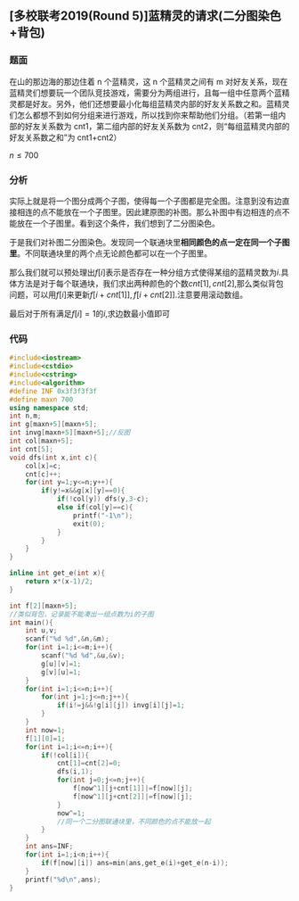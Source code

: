 ## [多校联考2019(Round 5)]蓝精灵的请求(二分图染色+背包)

### 题面

在山的那边海的那边住着 n 个蓝精灵，这 n 个蓝精灵之间有 m 对好友关系，现在蓝精灵们想要玩一个团队竞技游戏，需要分为两组进行，且每一组中任意两个蓝精灵都是好友。另外，他们还想要最小化每组蓝精灵内部的好友关系数之和。蓝精灵们怎么都想不到如何分组来进行游戏，所以找到你来帮助他们分组。（若第一组内部的好友关系数为 cnt1，第二组内部的好友关系数为 cnt2，则“每组蓝精灵内部的好友关系数之和”为 cnt1+cnt2）

$n \leq 700$

### 分析

实际上就是将一个图分成两个子图，使得每一个子图都是完全图。注意到没有边直接相连的点不能放在一个子图里。因此建原图的补图。那么补图中有边相连的点不能放在一个子图里。看到这个条件，我们想到了二分图染色。

于是我们对补图二分图染色。发现同一个联通块里**相同颜色的点一定在同一个子图里**。不同联通块里的两个点无论颜色都可以在一个子图里。

那么我们就可以预处理出$f[i]$表示是否存在一种分组方式使得某组的蓝精灵数为$i$.具体方法是对于每个联通块，我们求出两种颜色的个数$cnt[1],cnt[2]$,那么类似背包问题，可以用$f[i]$来更新$f[i+cnt[1]],f[i+cnt[2]]$.注意要用滚动数组。

最后对于所有满足$f[i]=1$的$i$,求边数最小值即可

### 代码

```cpp
#include<iostream>
#include<cstdio>
#include<cstring> 
#include<algorithm> 
#define INF 0x3f3f3f3f
#define maxn 700 
using namespace std;
int n,m;
int g[maxn+5][maxn+5];
int invg[maxn+5][maxn+5];//反图
int col[maxn+5];
int cnt[5];
void dfs(int x,int c){
	col[x]=c;
	cnt[c]++;
	for(int y=1;y<=n;y++){
		if(y!=x&&g[x][y]==0){
			if(!col[y]) dfs(y,3-c);
			else if(col[y]==c){
				printf("-1\n");
				exit(0);
			}
		}
	} 
} 

inline int get_e(int x){
	return x*(x-1)/2;
}

int f[2][maxn+5];
//类似背包，记录能不能凑出一组点数为i的子图 
int main(){
	int u,v;
	scanf("%d %d",&n,&m);
	for(int i=1;i<=m;i++){
		scanf("%d %d",&u,&v);
		g[u][v]=1;
		g[v][u]=1; 
	}
	for(int i=1;i<=n;i++){
		for(int j=1;j<=n;j++){
			if(i!=j&&!g[i][j]) invg[i][j]=1;
		}
	}
	int now=1;
	f[1][0]=1;
	for(int i=1;i<=n;i++){
		if(!col[i]){
			cnt[1]=cnt[2]=0;
			dfs(i,1);
			for(int j=0;j<=n;j++){
				f[now^1][j+cnt[1]]|=f[now][j];
				f[now^1][j+cnt[2]]|=f[now][j];
			} 
			now^=1;
			//同一个二分图联通块里，不同颜色的点不能放一起 
		}
	}
	int ans=INF;
	for(int i=1;i<n;i++){
		if(f[now][i]) ans=min(ans,get_e(i)+get_e(n-i));
	}
	printf("%d\n",ans);
}
```

